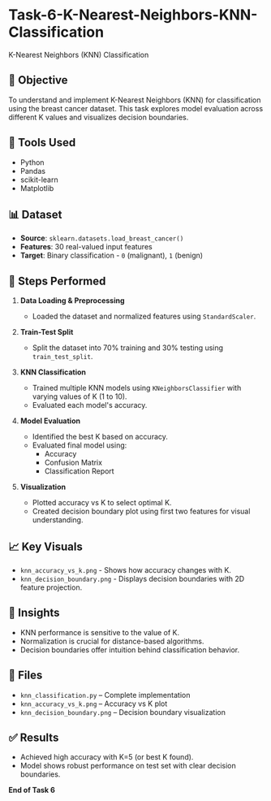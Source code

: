 # Task-6-K-Nearest-Neighbors-KNN-Classification
K-Nearest Neighbors (KNN) Classification

## 🎯 Objective
To understand and implement K-Nearest Neighbors (KNN) for classification using the breast cancer dataset. This task explores model evaluation across different K values and visualizes decision boundaries.

## 🧰 Tools Used
- Python
- Pandas
- scikit-learn
- Matplotlib

## 📊 Dataset
- **Source**: `sklearn.datasets.load_breast_cancer()`
- **Features**: 30 real-valued input features
- **Target**: Binary classification - `0` (malignant), `1` (benign)

## 🧪 Steps Performed
1. **Data Loading & Preprocessing**
   - Loaded the dataset and normalized features using `StandardScaler`.

2. **Train-Test Split**
   - Split the dataset into 70% training and 30% testing using `train_test_split`.

3. **KNN Classification**
   - Trained multiple KNN models using `KNeighborsClassifier` with varying values of K (1 to 10).
   - Evaluated each model's accuracy.

4. **Model Evaluation**
   - Identified the best K based on accuracy.
   - Evaluated final model using:
     - Accuracy
     - Confusion Matrix
     - Classification Report

5. **Visualization**
   - Plotted accuracy vs K to select optimal K.
   - Created decision boundary plot using first two features for visual understanding.

## 📈 Key Visuals
- `knn_accuracy_vs_k.png` - Shows how accuracy changes with K.
- `knn_decision_boundary.png` - Displays decision boundaries with 2D feature projection.

## 🧠 Insights
- KNN performance is sensitive to the value of K.
- Normalization is crucial for distance-based algorithms.
- Decision boundaries offer intuition behind classification behavior.

## 📁 Files
- `knn_classification.py` – Complete implementation
- `knn_accuracy_vs_k.png` – Accuracy vs K plot
- `knn_decision_boundary.png` – Decision boundary visualization

## ✅ Results
- Achieved high accuracy with K=5 (or best K found).
- Model shows robust performance on test set with clear decision boundaries.

**End of Task 6**
